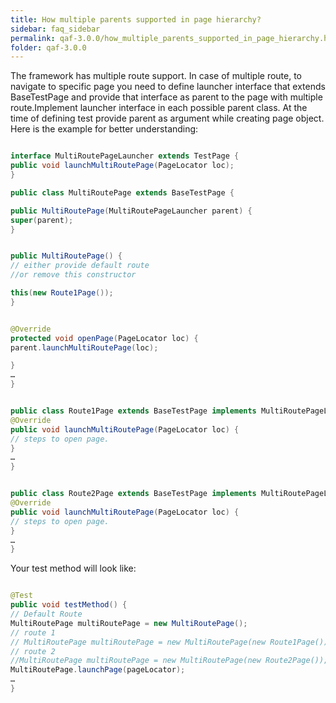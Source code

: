 ```yaml
---
title: How multiple parents supported in page hierarchy?
sidebar: faq_sidebar
permalink: qaf-3.0.0/how_multiple_parents_supported_in_page_hierarchy.html
folder: qaf-3.0.0
---
```



The framework has multiple route support. In case of multiple route, to navigate to specific page you need to define launcher interface that extends BaseTestPage and provide that interface as parent to the page with multiple route.Implement launcher interface in each possible parent class. At the time of defining test provide parent as argument while creating page object.
Here is the example for better understanding:

```java

interface MultiRoutePageLauncher extends TestPage {
public void launchMultiRoutePage(PageLocator loc);
}

public class MultiRoutePage extends BaseTestPage {

public MultiRoutePage(MultiRoutePageLauncher parent) {
super(parent);
}


public MultiRoutePage() {
// either provide default route
//or remove this constructor

this(new Route1Page());
}


@Override
protected void openPage(PageLocator loc) {
parent.launchMultiRoutePage(loc);

}
…
}


public class Route1Page extends BaseTestPage implements MultiRoutePageLauncher {
@Override
public void launchMultiRoutePage(PageLocator loc) {
// steps to open page.
}
…
}


public class Route2Page extends BaseTestPage implements MultiRoutePageLauncher {
@Override
public void launchMultiRoutePage(PageLocator loc) {
// steps to open page.
}
…
}

```

Your test method will look like:

```java

@Test
public void testMethod() {
// Default Route
MultiRoutePage multiRoutePage = new MultiRoutePage();
// route 1
// MultiRoutePage multiRoutePage = new MultiRoutePage(new Route1Page());
// route 2
//MultiRoutePage multiRoutePage = new MultiRoutePage(new Route2Page());
MultiRoutePage.launchPage(pageLocator);
…
}
```
